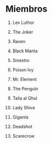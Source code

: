 # Miembros

1. Lex Luthor
2. The Joker
3. Raven
4. Black Manta
5. Sinestro
6. Poison Ivy






17. Mr. Element
18. The Penguin
19. Talia al Ghul
20. Lady Shiva
21. Giganta
22. Deadshot
23. Scarecrow
